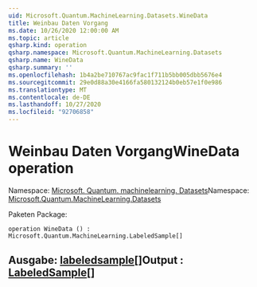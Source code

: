 ```yaml
---
uid: Microsoft.Quantum.MachineLearning.Datasets.WineData
title: Weinbau Daten Vorgang
ms.date: 10/26/2020 12:00:00 AM
ms.topic: article
qsharp.kind: operation
qsharp.namespace: Microsoft.Quantum.MachineLearning.Datasets
qsharp.name: WineData
qsharp.summary: ''
ms.openlocfilehash: 1b4a2be710767ac9fac1f711b5bb005dbb5676e4
ms.sourcegitcommit: 29e0d88a30e4166fa580132124b0eb57e1f0e986
ms.translationtype: MT
ms.contentlocale: de-DE
ms.lasthandoff: 10/27/2020
ms.locfileid: "92706858"
---
```

# <a name="winedata-operation"></a><span data-ttu-id="1ddb1-102">Weinbau Daten Vorgang</span><span class="sxs-lookup"><span data-stu-id="1ddb1-102">WineData operation</span></span>

<span data-ttu-id="1ddb1-103">Namespace: [Microsoft. Quantum. machinelearning. Datasets](xref:Microsoft.Quantum.MachineLearning.Datasets)</span><span class="sxs-lookup"><span data-stu-id="1ddb1-103">Namespace: [Microsoft.Quantum.MachineLearning.Datasets](xref:Microsoft.Quantum.MachineLearning.Datasets)</span></span>

<span data-ttu-id="1ddb1-104">Paketen [](https://nuget.org/packages/)</span><span class="sxs-lookup"><span data-stu-id="1ddb1-104">Package: [](https://nuget.org/packages/)</span></span>




```qsharp
operation WineData () : Microsoft.Quantum.MachineLearning.LabeledSample[]
```


## <a name="output--labeledsample"></a><span data-ttu-id="1ddb1-105">Ausgabe: [labeledsample](xref:Microsoft.Quantum.MachineLearning.LabeledSample)[]</span><span class="sxs-lookup"><span data-stu-id="1ddb1-105">Output : [LabeledSample](xref:Microsoft.Quantum.MachineLearning.LabeledSample)[]</span></span>

